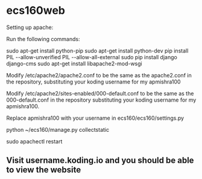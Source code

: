 # ecs160web

Setting up apache:

Run the following commands:

sudo apt-get install python-pip
sudo apt-get install python-dev
pip install PIL  --allow-unverified PIL --allow-all-external
sudo pip install django django-cms
sudo apt-get install libapache2-mod-wsgi


Modify /etc/apache2/apache2.conf to be the same as the apache2.conf in the repository, substituting your koding username for my apmishra100

Modify /etc/apache2/sites-enabled/000-default.conf to be the same as the 000-default.conf in the repository substituting your koding username for my apmishra100.

Replace apmishra100 with your username in ecs160/ecs160/settings.py

python ~/ecs160/manage.py collectstatic

sudo apachectl restart

Visit username.koding.io and you should be able to view the website
---
